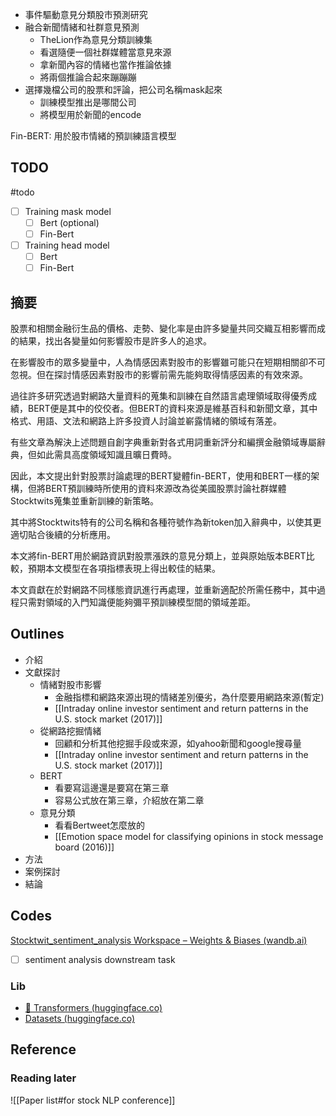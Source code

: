 - 事件驅動意見分類股市預測研究
- 融合新聞情緒和社群意見預測
	- TheLion作為意見分類訓練集
	- 看選隨便一個社群媒體當意見來源
	- 拿新聞內容的情緒也當作推論依據
	- 將兩個推論合起來蹦蹦蹦
- 選擇幾檔公司的股票和評論，把公司名稱mask起來
	- 訓練模型推出是哪間公司
	- 將模型用於新聞的encode

Fin-BERT: 用於股市情緒的預訓練語言模型

## TODO
#todo
- [ ] Training mask model
	- [ ] Bert (optional)
	- [ ] Fin-Bert
- [ ] Training head model
	- [ ] Bert
	- [ ] Fin-Bert

## 摘要

股票和相關金融衍生品的價格、走勢、變化率是由許多變量共同交織互相影響而成的結果，找出各變量如何影響股市是許多人的追求。

在影響股市的眾多變量中，人為情感因素對股市的影響雖可能只在短期相關卻不可忽視。但在探討情感因素對股市的影響前需先能夠取得情感因素的有效來源。

過往許多研究透過對網路大量資料的蒐集和訓練在自然語言處理領域取得優秀成績，BERT便是其中的佼佼者。但BERT的資料來源是維基百科和新聞文章，其中格式、用語、文法和網路上許多投資人討論並嶄露情緒的領域有落差。

有些文章為解決上述問題自創字典重新對各式用詞重新評分和編撰金融領域專屬辭典，但如此需具高度領域知識且曠日費時。 

因此，本文提出針對股票討論處理的BERT變體fin-BERT，使用和BERT一樣的架構，但將BERT預訓練時所使用的資料來源改為從美國股票討論社群媒體Stocktwits蒐集並重新訓練的新策略。

其中將Stocktwits特有的公司名稱和各種符號作為新token加入辭典中，以使其更適切貼合後續的分析應用。

本文將fin-BERT用於網路資訊對股票漲跌的意見分類上，並與原始版本BERT比較，預期本文模型在各項指標表現上得出較佳的結果。

本文貢獻在於對網路不同樣態資訊進行再處理，並重新適配於所需任務中，其中過程只需對領域的入門知識便能夠彌平預訓練模型間的領域差距。

## Outlines
- 介紹
- 文獻探討
	- 情緒對股市影響
		- 金融指標和網路來源出現的情緒差別優劣，為什麼要用網路來源(暫定)
		- [[Intraday online investor sentiment and return patterns in the U.S. stock market (2017)]]
	- 從網路挖掘情緒
		- 回顧和分析其他挖掘手段或來源，如yahoo新聞和google搜尋量
		- [[Intraday online investor sentiment and return patterns in the U.S. stock market (2017)]]
	- BERT
		- 看要寫這邊還是要寫在第三章
		- 容易公式放在第三章，介紹放在第二章
	- 意見分類
		- 看看Bertweet怎麼放的
		- [[Emotion space model for classifying opinions in stock message board (2016)]]
- 方法
- 案例探討
- 結論

## Codes
[Stocktwit_sentiment_analysis Workspace – Weights & Biases (wandb.ai)](https://wandb.ai/alan8365/Stocktwit_sentiment_analysis?workspace=user-alan8365)
- [ ] sentiment analysis downstream task

### Lib
- [🤗 Transformers (huggingface.co)](https://huggingface.co/docs/transformers/index)
- [Datasets (huggingface.co)](https://huggingface.co/docs/datasets/index)
## Reference

### Reading later
![[Paper list#for stock NLP conference]]
